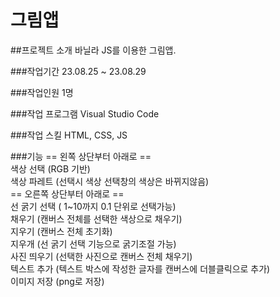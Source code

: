 # 그림앱

##프로젝트 소개
바닐라 JS를 이용한 그림앱.

###작업기간
23.08.25 ~ 23.08.29

###작업인원
1명

###작업 프로그램
Visual Studio Code

###작업 스킬
HTML, CSS, JS

###기능
	== 왼쪽 상단부터 아래로 ==<br/>
     색상 선택 (RGB 기반)<br/>
     색상 파레트 (선택시 색상 선택창의 색상은 바뀌지않음)<br/>
    == 오른쪽 상단부터 아래로 ==<br/>
     선 굵기 선택 ( 1~10까지 0.1 단위로 선택가능)<br/>
     채우기 (캔버스 전체를 선택한 색상으로 채우기)<br/>
     지우기 (캔버스 전체 초기화)<br/>
     지우개 (선 굵기 선택 기능으로 굵기조절 가능)<br/>
     사진 띄우기 (선택한 사진으로 캔버스 전체 채우기)<br/>
     텍스트 추가 (텍스트 박스에 작성한 글자를 캔버스에 더블클릭으로 추가)<br/>
     이미지 저장 (png로 저장)
